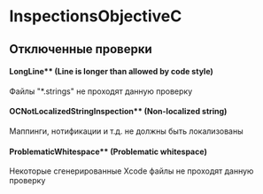 # InspectionsObjectiveC

## Отключенные проверки

#### LongLine** (Line is longer than allowed by code style)
Файлы "*.strings" не проходят данную проверку

#### OCNotLocalizedStringInspection** (Non-localized string)
Маппинги, нотификации и т.д. не должны быть локализованы

#### ProblematicWhitespace** (Problematic whitespace)
Некоторые сгенерированные Xcode файлы не проходят данную проверку
